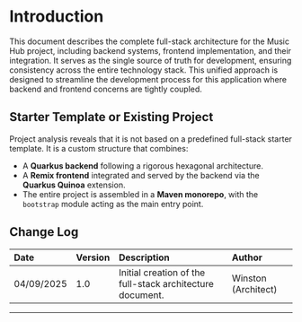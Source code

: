 # Introduction

This document describes the complete full-stack architecture for the Music Hub project, including backend systems, frontend implementation, and their integration. It serves as the single source of truth for development, ensuring consistency across the entire technology stack. This unified approach is designed to streamline the development process for this application where backend and frontend concerns are tightly coupled.

## Starter Template or Existing Project

Project analysis reveals that it is not based on a predefined full-stack starter template. It is a custom structure that combines:

* A **Quarkus backend** following a rigorous hexagonal architecture.
* A **Remix frontend** integrated and served by the backend via the **Quarkus Quinoa** extension.
* The entire project is assembled in a **Maven monorepo**, with the `bootstrap` module acting as the main entry point.

## Change Log

| Date | Version | Description | Author |
| :--- | :--- | :--- | :--- |
| 04/09/2025 | 1.0 | Initial creation of the full-stack architecture document. | Winston (Architect) |

---
